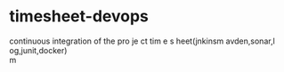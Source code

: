 # timesheet-devops

continuous integration of the pro je ct tim e s heet(jnkinsm avden,sonar,l  og,junit,docker)    
m
